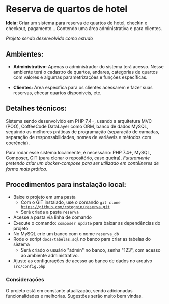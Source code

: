 # Reserva de quartos de hotel

<b>Ideia: </b> Criar um sistema para reserva de quartos de hotel, checkin e checkout, pagamento... Contendo uma área administrativa e para clientes.

<em>Projeto sendo desenvolvido como estudo</em>


## Ambientes:

- <strong>Administrativo:</strong> Apenas o administrador do sistema terá acesso. Nesse ambiente terá o cadastro de quartos, andares, categorias de quartos com valores e algumas parametrizações e funções específicas.

- <strong>Clientes:</strong> Área específica para os clientes acessarem e fazer suas reservas, checar quartos disponíveis, etc.

## Detalhes técnicos:

Sistema sendo desenvolvido em PHP 7.4+, usando a arquitetura MVC (POO), CoffeeCode DataLayer como ORM, banco de dados MySQL, seguindo as melhores práticas de programação (separação de camadas, separação de responsabilidades, nomes de variáveis e métodos com coerência).

Para rodar esse sistema localmente, é necessário: PHP 7.4+, MySQL, Composer, GIT (para clonar o repositório, caso queira). <em>Futuramente pretendo criar um docker-compose para ser utilizado em contêineres de forma mais 
prática.</em>

## Procedimentos para instalação local:

- Baixe o projeto em uma pasta
  - Com o GIT instalado, use o comando <code>git clone https://github.com/rotognin/reserva.git</code>
  - Será criada a pasta <code>reserva</code>
- Acesse a pasta via linha de comando
- Execute o comando: <code>composer update</code> para baixar as dependências do projeto
- No MySQL crie um banco com o nome <code>reserva_db</code>
- Rode o script <code>docs/tabelas.sql</code> no banco para criar as tabelas do sistema
  - Será criado o usuário "admin" no banco, senha "123", com acesso ao ambiente administrativo.
- Ajuste as configurações de acesso ao banco de dados no arquivo <code>src/config.php</code>

### Considerações

O projeto está em constante atualização, sendo adicionadas funcionalidades e melhorias. Sugestões serão muito bem vindas.